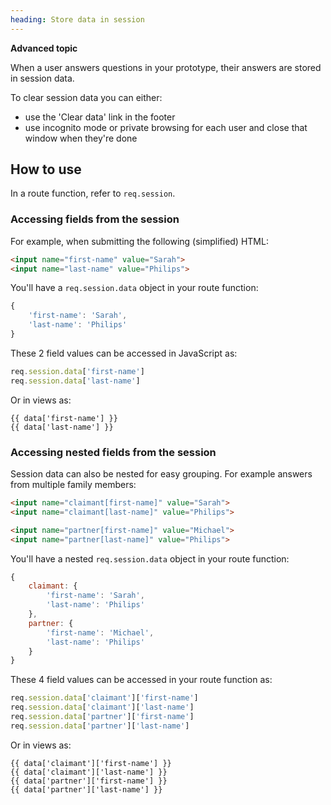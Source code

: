 ```yaml
---
heading: Store data in session
---
```


**Advanced topic**

When a user answers questions in your prototype, their answers are stored in session data.

To clear session data you can either:

* use the 'Clear data' link in the footer
* use incognito mode or private browsing for each user and close that window when they're done

## How to use

In a route function, refer to `req.session`.

### Accessing fields from the session

For example, when submitting the following (simplified) HTML:

```html
<input name="first-name" value="Sarah">
<input name="last-name" value="Philips">
```

You'll have a `req.session.data` object in your route function:

```js
{
    'first-name': 'Sarah',
    'last-name': 'Philips'
}
```

These 2 field values can be accessed in JavaScript as:

```js
req.session.data['first-name']
req.session.data['last-name']
```

Or in views as:

```
{{ data['first-name'] }}
{{ data['last-name'] }}
```

### Accessing nested fields from the session

Session data can also be nested for easy grouping. For example answers from multiple family members:

```html
<input name="claimant[first-name]" value="Sarah">
<input name="claimant[last-name]" value="Philips">

<input name="partner[first-name]" value="Michael">
<input name="partner[last-name]" value="Philips">
```

You'll have a nested `req.session.data` object in your route function:

```js
{
    claimant: {
        'first-name': 'Sarah',
        'last-name': 'Philips'
    },
    partner: {
        'first-name': 'Michael',
        'last-name': 'Philips'
    }
}
```

These 4 field values can be accessed in your route function as:

```js
req.session.data['claimant']['first-name']
req.session.data['claimant']['last-name']
req.session.data['partner']['first-name']
req.session.data['partner']['last-name']
```

Or in views as:

```
{{ data['claimant']['first-name'] }}
{{ data['claimant']['last-name'] }}
{{ data['partner']['first-name'] }}
{{ data['partner']['last-name'] }}
